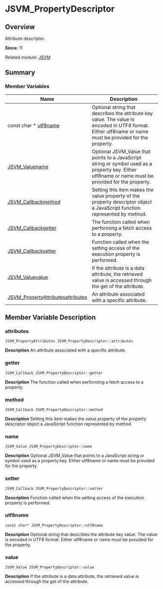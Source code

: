 # JSVM_PropertyDescriptor


## Overview

Attribute descriptor.

**Since**: 11

Related module: [JSVM](_j_s_v_m.md)


## Summary


### Member Variables

| Name| Description| 
| -------- | -------- |
| const char \* [utf8name](#utf8name) | Optional string that describes the attribute key value. The value is encoded in UTF8 format. Either utf8name or name must be provided for the property. | 
| [JSVM_Value](_j_s_v_m.md#jsvm_value)[name](#name) | Optional JSVM_Value that points to a JavaScript string or symbol used as a property key. Either utf8name or name must be provided for the property. | 
| [JSVM_Callback](_j_s_v_m.md#jsvm_callback)[method](#method) | Setting this item makes the value property of the property descriptor object a JavaScript function represented by method. | 
| [JSVM_Callback](_j_s_v_m.md#jsvm_callback)[getter](#getter) | The function called when performing a fetch access to a property. | 
| [JSVM_Callback](_j_s_v_m.md#jsvm_callback)[setter](#setter) | Function called when the setting access of the execution property is performed. | 
| [JSVM_Value](_j_s_v_m.md#jsvm_value)[value](#value) | If the attribute is a data attribute, the retrieved value is accessed through the get of the attribute. | 
| [JSVM_PropertyAttributes](_j_s_v_m.md#jsvm_propertyattributes)[attributes](#attributes) | An attribute associated with a specific attribute. | 


## Member Variable Description


### attributes

```
JSVM_PropertyAttributes JSVM_PropertyDescriptor::attributes
```
**Description**
An attribute associated with a specific attribute.


### getter

```
JSVM_Callback JSVM_PropertyDescriptor::getter
```
**Description**
The function called when performing a fetch access to a property.


### method

```
JSVM_Callback JSVM_PropertyDescriptor::method
```
**Description**
Setting this item makes the value property of the property descriptor object a JavaScript function represented by method.


### name

```
JSVM_Value JSVM_PropertyDescriptor::name
```
**Description**
Optional JSVM_Value that points to a JavaScript string or symbol used as a property key. Either utf8name or name must be provided for the property.


### setter

```
JSVM_Callback JSVM_PropertyDescriptor::setter
```
**Description**
Function called when the setting access of the execution property is performed.


### utf8name

```
const char* JSVM_PropertyDescriptor::utf8name
```
**Description**
Optional string that describes the attribute key value. The value is encoded in UTF8 format. Either utf8name or name must be provided for the property.


### value

```
JSVM_Value JSVM_PropertyDescriptor::value
```
**Description**
If the attribute is a data attribute, the retrieved value is accessed through the get of the attribute.
